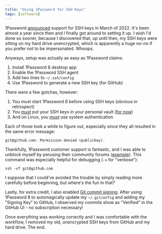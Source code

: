 ```yaml
---
title: "Using 1Password for SSH Keys"
tags: [software]
---
```


1Password [announced](https://blog.1password.com/1password-ssh-agent/) support
for SSH keys in March of 2022. It's been almost a year since then and I finally
got around to setting it up. I wish I'd done so sooner, because I discovered
that, up until then, my SSH keys were sitting on my hard drive unencrypted,
which is apparently a huge no-no if you prefer not to be impersonated. Whoops.

Anyways, setup was actually as easy as 1Password claims:

1. Install 1Password 8 desktop app
1. Enable the 1Password SSH agent
1. Add two lines to `~/.ssh/config`
1. Use 1Password to generate a new SSH key (for GitHub)

There were a few gotchas, however:

1. You *must* start 1Password 8 before using SSH keys (obvious in retrospect)
1. You [*must*](https://developer.1password.com/docs/ssh/agent/#eligible-keys) put your SSH keys in your personal vault ([for now](https://1password.community/discussion/128446/feature-request-make-the-ssh-agent-work-with-any-vault))
1. And on Linux, you
[*must*](https://developer.1password.com/docs/ssh/agent/#requirements) use system authentication

Each of those took a while to figure out, especially since they all resulted in
the same error message:
```
git@github.com: Permission denied (publickey).
```

Thankfully, 1Password customer support is fantastic, and I was able to unblock myself by
perusing their community forums
([example](<https://1password.community/discussion/130082/ssh-agent-stopped-working>)).
This command was especially helpful for debugging (`-v` for "verbose"):
```
ssh -vT git@github.com
```

I suppose that I could've avoided the trouble by simply reading more carefully
before beginning, but where's the fun in that?

Lastly, for extra credit, I also enabled
[Git commit signing](https://developer.1password.com/docs/ssh/git-commit-signing).
After using 1Password 8 to automagically update my `~/.gitconfig` and adding my
"Signing Key" to GitHub, I observed my commits show as "Verified" in the GitHub
UI - no subscription necessary!

Once everything was working correctly and I was comfortable with the workflow, I
removed my old, unencrypted SSH keys from GitHub and my hard drive. The end.
